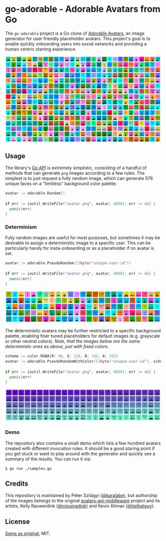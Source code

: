 # go-adorable - Adorable Avatars from Go

The `go-adorable` project is a Go clone of [Adorable Avatars](http://avatars.adorable.io/), an image generator for user friendly placeholder avatars. This project's goal is to enable quickly onboarding users into social networks and providing a human centric starting experience.

![random](./random.png)

## Usage

The library's [Go API](http://godoc.org/github.com/ipsn/go-adorable) is extremely simplistic, consisting of a handful of methods that can generate `png` images according to a few rules. The simplest is to just request a fully random image, which can generate 576 unique faces on a "limitless" background color palette.

```go
avatar := adorable.Random()

if err := ioutil.WriteFile("avatar.png", avatar, 0600); err != nil {
  panic(err)
}
```

### Determinism

Fully random images are useful for most purposes, but sometimes it may be desirable to assign a deterministic image to a specific user. This can be particularly handy for insta-onboarding or as a placeholder if no avatar is set.

```go
avatar := adorable.PseudoRandom([]byte("unique-user-id"))

if err := ioutil.WriteFile("avatar.png", avatar, 0600); err != nil {
  panic(err)
}
```

![pseudorandom](./pseudorandom.png)

The deterministic avatars may be further restricted to a specific background palette, enabling finer tuned placeholders for default images (e.g. grayscale or other neutral colors). *Note, that the images below are the same deterministic ones as above, just with fixed colors.*

```go
scheme := color.RGBA{R: 96, G: 128, B: 192, A: 255}
avatar := adorable.PseudoRandomWithColor([]byte("unique-user-id"), scheme)

if err := ioutil.WriteFile("avatar.png", avatar, 0600); err != nil {
  panic(err)
}
```

![colored](./colored.png)

### Demo

The repository also contains a small demo which lists a few hundred avatars created with different invocation rules. It should be a good staring point if you get stuck or want to play around with the generator and quickly see a summary of the results. You can run it via:

```
$ go run ./samples.go
```

## Credits

This repository is maintained by Péter Szilágyi ([@karalabe](https://github.com/karalabe)), but authorship of the images belongs to the original [avatars-api-middleware](https://github.com/adorableio/avatars-api-middleware) project and its artists, Kelly Rauwerdink ([@missingdink](https://github.com/missingdink)) and Kevin Altman ([@itsthatguy](https://github.com/itsthatguy)).

## License

[Same as original](https://github.com/adorableio/avatars-api-middleware), MIT.
